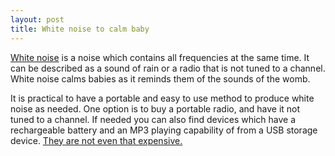 ```yaml
---
layout: post
title: White noise to calm baby
---
```


[White noise](https://en.wikipedia.org/wiki/White_noise) is a noise which contains all frequencies at the same time. It can be described as a sound of rain or a radio that is not tuned to a channel. White noise calms babies as it reminds them of the sounds of the womb.

It is practical to have a portable and easy to use method to produce white noise as needed. One option is to buy a portable radio, and have it not tuned to a channel. If needed you can also find devices which have a rechargeable battery and an MP3 playing capability of from a USB storage device. [They are not even that expensive.](http://www.ebay.com/itm/201581824246)
